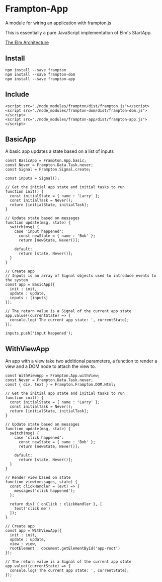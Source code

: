 # Frampton-App

A module for wiring an application with frampton.js

This is essentially a pure JavaScript implementation of Elm's StartApp.

[The Elm Architecture](http://guide.elm-lang.org/architecture/index.html)


## Install

```
npm install --save frampton
npm install --save frampton-dom
npm install --save frampton-app
```

## Include

```
<script src="./node_modules/frampton/dist/frampton.js"></script>
<script src="./node_modules/frampton-dom/dist/frampton-dom.js"></script>
<script src="./node_modules/frampton-app/dist/frampton-app.js"></script>
```

## BasicApp

A basic app updates a state based on a list of inputs

```
const BasicApp = Frampton.App.basic;
const Never = Frampton.Data.Task.never;
const Signal = Frampton.Signal.create;

const inputs = Signal();

// Get the initial app state and initial tasks to run
function init() {
  const initialState = { name : 'Larry' };
  const initialTask = Never();
  return [initialState, initialTask];
}

// Update state based on messages
function update(msg, state) {
  switch(msg) {
    case 'input happened':
      const newState = { name : 'Bob' };
      return [newState, Never()];

    default:
      return [state, Never()];
  }
}

// Create app
// Inputs is an array of Signal objects used to introduce events to the system.
const app = BasicApp({
  init : init,
  update : update,
  inputs : [inputs]
});

// The return value is a Signal of the current app state
app.value((currentState) => {
  console.log('The current app state: ', currentState);
});

inputs.push('input happened');

```

## WithViewApp

An app with a view take two additional parameters, a function to render a view and a DOM node to attach the view to.

```
const WithViewApp = Frampton.App.withView;
const Never = Frampton.Data.Task.never;
const { div, text } = Frampton.Frampton.DOM.Html;

// Get the initial app state and initial tasks to run
function init() {
  const initialState = { name : 'Larry' };
  const initialTask = Never();
  return [initialState, initialTask];
}

// Update state based on messages
function update(msg, state) {
  switch(msg) {
    case 'click happened':
      const newState = { name : 'Bob' };
      return [newState, Never()];

    default:
      return [state, Never()];
  }
}

// Render view based on state
function view(messages, state) {
  const clickHandler = (evt) => {
    messages('click happened');
  };

  return div( { onClick : clickHandler }, [
    text('click me')
  ]);
}

// Create app
const app = WithViewApp({
  init : init,
  update : update,
  view : view,
  rootElement : document.getElementById('app-root')
});

// The return value is a Signal of the current app state
app.value((currentState) => {
  console.log('The current app state: ', currentState);
});

```
